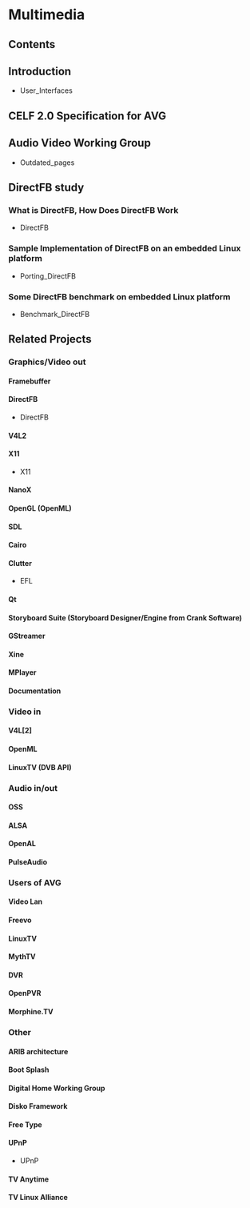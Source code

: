 # Multimedia
## Contents
## Introduction
* User_Interfaces
## CELF 2.0 Specification for AVG
## Audio Video Working Group
* Outdated_pages
## DirectFB study
### What is DirectFB, How Does DirectFB Work
* DirectFB
### Sample Implementation of DirectFB on an embedded Linux platform
* Porting_DirectFB
### Some DirectFB benchmark on embedded Linux platform
* Benchmark_DirectFB
## Related Projects
### Graphics/Video out
#### Framebuffer
#### DirectFB
* DirectFB
#### V4L2
#### X11
* X11
#### NanoX
#### OpenGL (OpenML)
#### SDL
#### Cairo
#### Clutter
* EFL
#### Qt
#### Storyboard Suite (Storyboard Designer/Engine from Crank Software)
#### GStreamer
#### Xine
#### MPlayer
#### Documentation
### Video in
#### V4L[2]
#### OpenML
#### LinuxTV (DVB API)
### Audio in/out
#### OSS
#### ALSA
#### OpenAL
#### PulseAudio
### Users of AVG
#### Video Lan
#### Freevo
#### LinuxTV
#### MythTV
#### DVR
#### OpenPVR
#### Morphine.TV
### Other
#### ARIB architecture
#### Boot Splash
#### Digital Home Working Group
#### Disko Framework
#### Free Type
#### UPnP
* UPnP
#### TV Anytime
#### TV Linux Alliance

